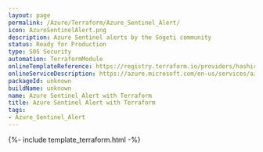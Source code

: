 ```yaml
---
layout: page
permalink: /Azure/Terraform/Azure_Sentinel_Alert/
icon: AzureSentinelAlert.png 
description: Azure Sentinel alerts by the Sogeti community
status: Ready for Production
type: S05 Security
automation: TerraformModule
onlineTemplateReference: https://registry.terraform.io/providers/hashicorp/azurerm/latest/docs/resources/sentinel_alert_rule_scheduled
onlineServiceDescription: https://azure.microsoft.com/en-us/services/azure-sentinel-alert/#documentation
packageId: unknown
buildName: unknown
name: Azure Sentinel Alert with Terraform
title: Azure Sentinel Alert with Terraform
tags:
- Azure_Sentinel_Alert
---
```


{%- include template_terraform.html -%}

